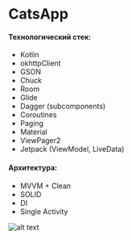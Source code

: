 # CatsApp
#### Технологический стек:
- Kotlin
- okhttpClient
- GSON
- Chuck
- Room
- Glide
- Dagger (subcomponents)
- Coroutines
- Paging
- Material
- ViewPager2
- Jetpack (ViewModel, LiveData)

#### Архитектура:
- MVVM + Clean
- SOLID
- DI
- Single Activity

![alt text](https://c.radikal.ru/c20/2008/d0/15a5d76da894.jpg)

